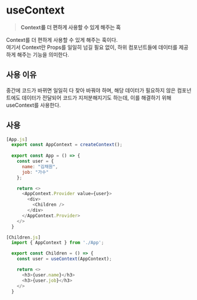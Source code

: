 # useContext
  > **Context를 더 편하게 사용할 수 있게 해주는 훅**

  Context를 더 편하게 사용할 수 있게 해주는 훅이다.  
  여기서 Context란 Props를 일일히 넘길 필요 없이, 하위 컴포넌트들에 데이터를 제공하게 해주는 기능을 의미한다.

  ## 사용 이유
  중간에 코드가 바뀌면 일일히 다 찾아 바꿔야 하며, 해당 데이터가 필요하지 않은 컴포넌트에도 데이터가 전달되어 코드가 지저분해지기도 하는데, 이를 해결하기 위해 useContext를 사용한다.

  ## 사용
  ```js
  [App.js]
    export const AppContext = createContext();
    
    export const App = () => {
      const user = {
        name: "김채원",
        job: "가수"
      };

      return <>
        <AppContext.Provider value={user}>
          <div>
            <Children />
          </div>
        </AppContext.Provider>
      </>
    }
  
  [Children.js]
    import { AppContext } from './App';

    export const Children = () => {
      const user = useContext(AppContext);

      return <>
        <h3>{user.name}</h3>
        <h3>{user.job}</h3>
      </>
    }
  ```